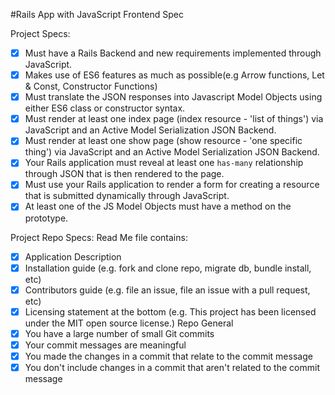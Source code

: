 #Rails App with JavaScript Frontend Spec

Project Specs:
- [x] Must have a Rails Backend and new requirements implemented through JavaScript.
- [x] Makes use of ES6 features as much as possible(e.g Arrow functions, Let & Const, Constructor Functions)
- [x] Must translate the JSON responses into Javascript Model Objects using either ES6 class or constructor syntax. 
- [x] Must render at least one index page (index resource - 'list of things') via JavaScript and an Active Model Serialization JSON Backend.
- [x] Must render at least one show page (show resource - 'one specific thing') via JavaScript and an Active Model Serialization JSON Backend.
- [x] Your Rails application must reveal at least one `has-many` relationship through JSON that is then rendered to the page.
- [x] Must use your Rails application to render a form for creating a resource that is submitted dynamically through JavaScript.
- [x] At least one of the JS Model Objects must have a method on the prototype.

Project Repo Specs:
Read Me file contains:
- [x] Application Description
- [x] Installation guide (e.g. fork and clone repo, migrate db, bundle install, etc)
- [x] Contributors guide (e.g. file an issue, file an issue with a pull request, etc)
- [x] Licensing statement at the bottom (e.g. This project has been licensed under the MIT open source license.)
Repo General
- [x] You have a large number of small Git commits
- [x] Your commit messages are meaningful
- [x] You made the changes in a commit that relate to the commit message
- [x] You don't include changes in a commit that aren't related to the commit message